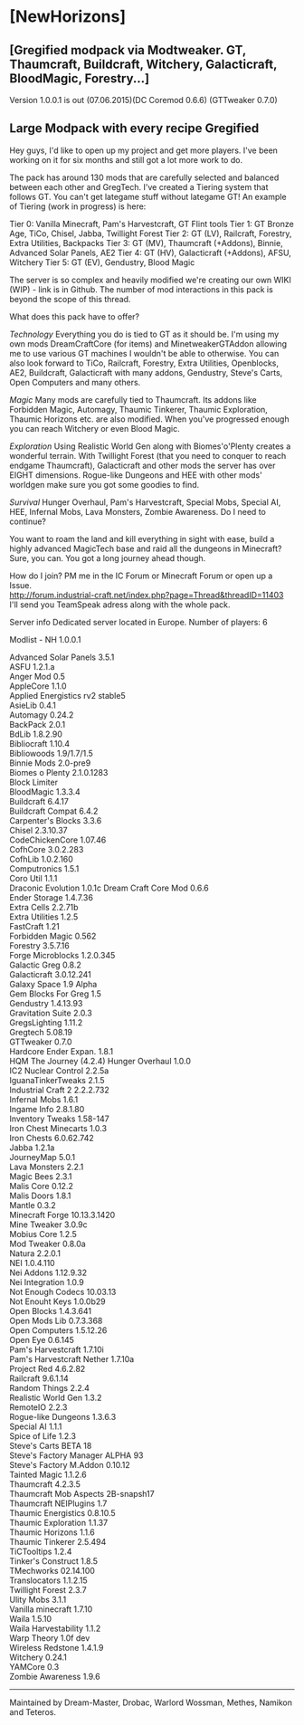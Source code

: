 [NewHorizons]
=

[Gregified modpack via Modtweaker. GT, Thaumcraft, Buildcraft, Witchery, Galacticraft, BloodMagic, Forestry...]
-


Version 1.0.0.1 is out (07.06.2015)(DC Coremod 0.6.6) (GTTweaker 0.7.0)


Large Modpack with every recipe Gregified
-

Hey guys, I'd like to open up my project and get more players.
I've been working on it for six months and still got a lot more work to do.

The pack has around 130 mods that are carefully selected and balanced between each other and GregTech. I've created a Tiering system that follows GT. You can't get lategame stuff without lategame GT!
An example of Tiering (work in progress) is here:

Tier 0: Vanilla Minecraft, Pam's Harvestcraft, GT Flint tools
Tier 1: GT Bronze Age, TiCo, Chisel, Jabba, Twillight Forest
Tier 2: GT (LV), Railcraft, Forestry, Extra Utilities, Backpacks
Tier 3: GT (MV), Thaumcraft (+Addons), Binnie, Advanced Solar Panels, AE2
Tier 4: GT (HV), Galacticraft (+Addons), AFSU, Witchery
Tier 5: GT (EV), Gendustry, Blood Magic

The server is so complex and heavily modified we're creating our own WIKI (WIP) - link is in Github.
The number of mod interactions in this pack is beyond the scope of this thread.


What does this pack have to offer?

*Technology*
Everything you do is tied to GT as it should be. I'm using my own mods DreamCraftCore (for items) and MinetweakerGTAddon allowing me to use various GT machines I wouldn't be able to otherwise.
You can also look forward to TiCo, Railcraft, Forestry, Extra Utilities, Openblocks, AE2, Buildcraft, Galacticraft with many addons, Gendustry, Steve's Carts, Open Computers and many others.

*Magic*
Many mods are carefully tied to Thaumcraft. Its addons like Forbidden Magic, Automagy, Thaumic Tinkerer, Thaumic Exploration, Thaumic Horizons etc. are also modified.
When you've progressed enough you can reach Witchery or even Blood Magic.

*Exploration*
Using Realistic World Gen along with Biomes'o'Plenty creates a wonderful terrain. With Twillight Forest (that you need to conquer to reach endgame Thaumcraft), Galacticraft and other mods the server has over EIGHT dimensions.
Rogue-like Dungeons and HEE with other mods' worldgen make sure you got some goodies to find.

*Survival*
Hunger Overhaul, Pam's Harvestcraft, Special Mobs, Special AI, HEE, Infernal Mobs, Lava Monsters, Zombie Awareness. Do I need to continue?

You want to roam the land and kill everything in sight with ease, build a highly advanced MagicTech base and raid all the dungeons in Minecraft? Sure, you can. You got a long journey ahead though.


How do I join?
PM me in the IC Forum or Minecraft Forum or open up a Issue.<BR>
http://forum.industrial-craft.net/index.php?page=Thread&threadID=11403<BR>
I'll send you TeamSpeak adress along with the whole pack.


Server info
Dedicated server located in Europe.
Number of players: 6


Modlist - NH 1.0.0.1

Advanced Solar Panels 3.5.1<BR>
ASFU 1.2.1.a<BR>
Anger Mod 0.5<BR>
AppleCore 1.1.0<BR>
Applied Energistics rv2 stable5<BR>
AsieLib 0.4.1<BR>
Automagy 0.24.2<BR>
BackPack 2.0.1<BR>
BdLib 1.8.2.90<BR>
Bibliocraft 1.10.4<BR>
Bibliowoods 1.9/1.7/1.5<BR>
Binnie Mods 2.0-pre9<BR>
Biomes o Plenty 2.1.0.1283<BR>
Block Limiter<BR>
BloodMagic 1.3.3.4<BR>
Buildcraft 6.4.17<BR>
Buildcraft Compat 6.4.2<BR>
Carpenter's Blocks 3.3.6<BR>
Chisel 2.3.10.37<BR>
CodeChickenCore 1.07.46<BR>
CofhCore 3.0.2.283<BR>
CofhLib 1.0.2.160<BR>
Computronics 1.5.1<BR>
Coro Util 1.1.1<BR>
Draconic Evolution 1.0.1c
Dream Craft Core Mod 0.6.6<BR>
Ender Storage 1.4.7.36<BR>
Extra Cells 2.2.71b<BR>
Extra Utilities 1.2.5<BR>
FastCraft 1.21<BR>
Forbidden Magic 0.562<BR>
Forestry 3.5.7.16<BR>
Forge Microblocks 1.2.0.345<BR>
Galactic Greg 0.8.2<BR>
Galacticraft 3.0.12.241<BR>
Galaxy Space 1.9 Alpha<BR>
Gem Blocks For Greg 1.5<BR>
Gendustry 1.4.13.93<BR>
Gravitation Suite 2.0.3<BR>
GregsLighting 1.11.2<BR>
Gregtech 5.08.19<BR>
GTTweaker 0.7.0<BR>
Hardcore Ender Expan. 1.8.1<BR>
HQM The Journey (4.2.4)
Hunger Overhaul 1.0.0<BR>
IC2 Nuclear Control 2.2.5a<BR>
IguanaTinkerTweaks 2.1.5<BR>
Industrial Craft 2 2.2.2.732<BR>
Infernal Mobs 1.6.1<BR>
Ingame Info 2.8.1.80<BR>
Inventory Tweaks 1.58-147<BR>
Iron Chest Minecarts 1.0.3<BR>
Iron Chests 6.0.62.742<BR>
Jabba 1.2.1a<BR>
JourneyMap 5.0.1<BR>
Lava Monsters 2.2.1<BR>
Magic Bees 2.3.1<BR>
Malis Core 0.12.2<BR>
Malis Doors 1.8.1<BR>
Mantle 0.3.2<BR>
Minecraft Forge 10.13.3.1420<BR>
Mine Tweaker 3.0.9c<BR>
Mobius Core 1.2.5<BR>
Mod Tweaker 0.8.0a<BR>
Natura 2.2.0.1<BR>
NEI 1.0.4.110<BR>
Nei Addons 1.12.9.32<BR>
Nei Integration 1.0.9<BR>
Not Enough Codecs 10.03.13<BR>
Not Enouht Keys 1.0.0b29<BR>
Open Blocks 1.4.3.641<BR>
Open Mods Lib 0.7.3.368<BR>
Open Computers 1.5.12.26<BR>
Open Eye 0.6.145<BR>
Pam's Harvestcraft 1.7.10i<BR>
Pam's Harvestcraft Nether 1.7.10a<BR>
Project Red 4.6.2.82<BR>
Railcraft 9.6.1.14<BR>
Random Things 2.2.4<BR>
Realistic World Gen 1.3.2<BR>
RemoteIO 2.2.3<BR>
Rogue-like Dungeons 1.3.6.3<BR>
Special AI 1.1.1<BR>
Spice of Life 1.2.3<BR>
Steve's Carts BETA 18<BR>
Steve's Factory Manager ALPHA 93<BR>
Steve's Factory M.Addon 0.10.12<BR>
Tainted Magic 1.1.2.6<BR>
Thaumcraft 4.2.3.5<BR>
Thaumcraft Mob Aspects 2B-snapsh17<BR>
Thaumcraft NEIPlugins 1.7<BR>
Thaumic Energistics 0.8.10.5<BR>
Thaumic Exploration 1.1.37<BR>
Thaumic Horizons 1.1.6<BR>
Thaumic Tinkerer 2.5.494<BR>
TiCTooltips 1.2.4<BR>
Tinker's Construct 1.8.5<BR>
TMechworks 02.14.100<BR>
Translocators 1.1.2.15<BR>
Twillight Forest 2.3.7<BR>
Ulity Mobs 3.1.1<BR>
Vanilla minecraft 1.7.10<BR>
Waila 1.5.10<BR>
Waila Harvestability 1.1.2<BR>
Warp Theory 1.0f dev<BR>
Wireless Redstone 1.4.1.9<BR>
Witchery 0.24.1<BR>
YAMCore 0.3<BR>
Zombie Awareness 1.9.6<BR>

---

Maintained by Dream-Master, Drobac, Warlord Wossman, Methes, Namikon and Teteros.
